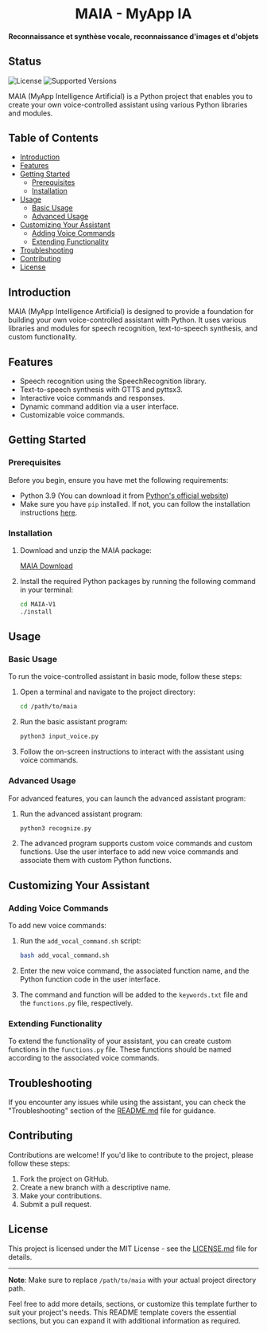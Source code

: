 <h1 align="center">MAIA - MyApp IA</h1>
<h4 align="center">Reconnaissance et synthèse vocale, reconnaissance d'images et d'objets</h4>

## Status
![License](https://img.shields.io/badge/license-GNU-blue.svg)
![Supported Versions](https://img.shields.io/badge/python-3.9.*-blue.svg)


MAIA (MyApp Intelligence Artificial) is a Python project that enables you to create your own voice-controlled assistant using various Python libraries and modules.

## Table of Contents
- [Introduction](#introduction)
- [Features](#features)
- [Getting Started](#getting-started)
  - [Prerequisites](#prerequisites)
  - [Installation](#installation)
- [Usage](#usage)
  - [Basic Usage](#basic-usage)
  - [Advanced Usage](#advanced-usage)
- [Customizing Your Assistant](#customizing-your-assistant)
  - [Adding Voice Commands](#adding-voice-commands)
  - [Extending Functionality](#extending-functionality)
- [Troubleshooting](#troubleshooting)
- [Contributing](#contributing)
- [License](#license)

## Introduction

MAIA (MyApp Intelligence Artificial) is designed to provide a foundation for building your own voice-controlled assistant with Python. It uses various libraries and modules for speech recognition, text-to-speech synthesis, and custom functionality.

## Features

- Speech recognition using the SpeechRecognition library.
- Text-to-speech synthesis with GTTS and pyttsx3.
- Interactive voice commands and responses.
- Dynamic command addition via a user interface.
- Customizable voice commands.

## Getting Started

### Prerequisites

Before you begin, ensure you have met the following requirements:

- Python 3.9 (You can download it from [Python's official website](https://www.python.org/downloads/))
- Make sure you have `pip` installed. If not, you can follow the installation instructions [here](https://pip.pypa.io/en/stable/installation/).

### Installation

1. Download and unzip the MAIA package:

    [MAIA Download](https://github.com/dadflip/maia/releases/tag/v1.0.0)

2. Install the required Python packages by running the following command in your terminal:

    ```bash
    cd MAIA-V1
    ./install
    ```

## Usage

### Basic Usage

To run the voice-controlled assistant in basic mode, follow these steps:

1. Open a terminal and navigate to the project directory:

    ```bash
    cd /path/to/maia
    ```

2. Run the basic assistant program:

    ```bash
    python3 input_voice.py
    ```

3. Follow the on-screen instructions to interact with the assistant using voice commands.

### Advanced Usage

For advanced features, you can launch the advanced assistant program:

1. Run the advanced assistant program:

    ```bash
    python3 recognize.py
    ```

2. The advanced program supports custom voice commands and custom functions. Use the user interface to add new voice commands and associate them with custom Python functions.

## Customizing Your Assistant

### Adding Voice Commands

To add new voice commands:

1. Run the `add_vocal_command.sh` script:

    ```bash
    bash add_vocal_command.sh
    ```

2. Enter the new voice command, the associated function name, and the Python function code in the user interface.

3. The command and function will be added to the `keywords.txt` file and the `functions.py` file, respectively.

### Extending Functionality

To extend the functionality of your assistant, you can create custom functions in the `functions.py` file. These functions should be named according to the associated voice commands.

## Troubleshooting

If you encounter any issues while using the assistant, you can check the "Troubleshooting" section of the [README.md](README.md) file for guidance.

## Contributing

Contributions are welcome! If you'd like to contribute to the project, please follow these steps:

1. Fork the project on GitHub.
2. Create a new branch with a descriptive name.
3. Make your contributions.
4. Submit a pull request.

## License

This project is licensed under the MIT License - see the [LICENSE.md](LICENSE.md) file for details.

---

**Note**: Make sure to replace `/path/to/maia` with your actual project directory path.

Feel free to add more details, sections, or customize this template further to suit your project's needs. This README template covers the essential sections, but you can expand it with additional information as required.

